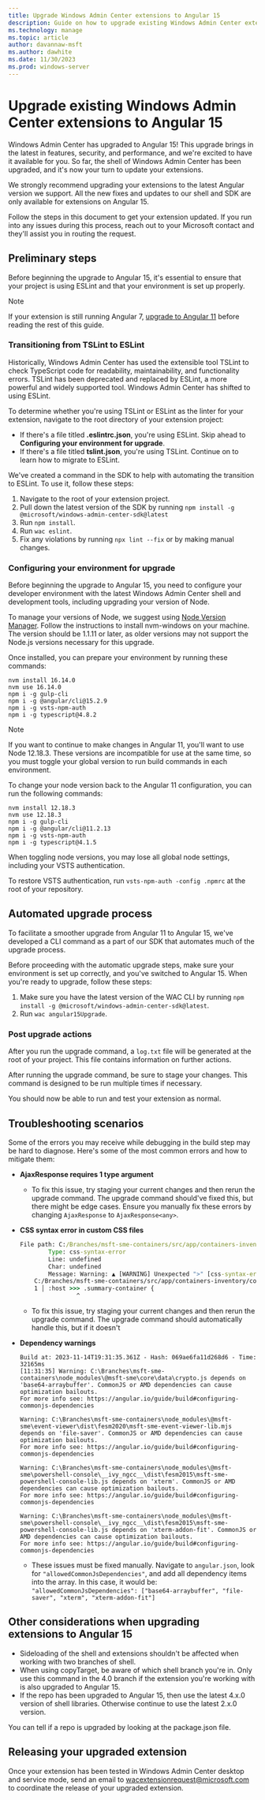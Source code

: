 ```yaml
---
title: Upgrade Windows Admin Center extensions to Angular 15
description: Guide on how to upgrade existing Windows Admin Center extensions to Angular 15
ms.technology: manage
ms.topic: article
author: davannaw-msft
ms.author: dawhite
ms.date: 11/30/2023
ms.prod: windows-server
---
```


# Upgrade existing Windows Admin Center extensions to Angular 15

Windows Admin Center has upgraded to Angular 15! This upgrade brings in the latest in features, security, and performance, and we're excited to have it available for you. So far, the shell of Windows Admin Center has been upgraded, and it's now your turn to update your extensions. 

We strongly recommend upgrading your extensions to the latest Angular version we support. All the new fixes and updates to our shell and SDK are only available for extensions on Angular 15. 

Follow the steps in this document to get your extension updated. If you run into any issues during this process, reach out to your Microsoft contact and they'll assist you in routing the request.

## Preliminary steps
Before beginning the upgrade to Angular 15, it's essential to ensure that your project is using ESLint and that your environment is set up properly.

> [!NOTE]
> If your extension is still running Angular 7, [upgrade to Angular 11](.\upgrade-to-angular-11.md) before reading the rest of this guide. 

### Transitioning from TSLint to ESLint
Historically, Windows Admin Center has used the extensible tool TSLint to check TypeScript code for readability, maintainability, and functionality errors. TSLint has been deprecated and replaced by ESLint, a more powerful and widely supported tool. Windows Admin Center has shifted to using ESLint.

To determine whether you're using TSLint or ESLint as the linter for your extension, navigate to the root directory of your extension project:
- If there's a file titled **.eslintrc.json**, you're using ESLint. Skip ahead to **Configuring your environment for upgrade**.
- If there's a file titled **tslint.json**, you're using TSLint. Continue on to learn how to migrate to ESLint.

We've created a command in the SDK to help with automating the transition to ESLint. To use it, follow these steps:
1. Navigate to the root of your extension project.
2. Pull down the latest version of the SDK by running `npm install -g @microsoft/windows-admin-center-sdk@latest`
3. Run `npm install`.
4. Run `wac eslint`.
5. Fix any violations by running `npx lint --fix` or by making manual changes.

### Configuring your environment for upgrade
Before beginning the upgrade to Angular 15, you need to configure your developer environment with the latest Windows Admin Center shell and development tools, including upgrading your version of Node.

To manage your versions of Node, we suggest using [Node Version Manager](https://github.com/coreybutler/nvm-windows). Follow the instructions to install nvm-windows on your machine. The version should be 1.1.11 or later, as older versions may not support the Node.js versions necessary for this upgrade. 

Once installed, you can prepare your environment by running these commands:
```
nvm install 16.14.0
nvm use 16.14.0
npm i -g gulp-cli
npm i -g @angular/cli@15.2.9
npm i -g vsts-npm-auth
npm i -g typescript@4.8.2
```

> [!NOTE]
> If you want to continue to make changes in Angular 11, you'll want to use Node 12.18.3. These versions are incompatible for use at the same time, so you must toggle your global version to run build commands in each environment. 
> 
> To change your node version back to the Angular 11 configuration, you can run the following commands:
> ```
> nvm install 12.18.3
> nvm use 12.18.3
> npm i -g gulp-cli
> npm i -g @angular/cli@11.2.13
> npm i -g vsts-npm-auth
> npm i -g typescript@4.1.5
> ```

When toggling node versions, you may lose all global node settings, including your VSTS authentication. 

To restore VSTS authentication, run ``` vsts-npm-auth -config .npmrc ``` at the root of your repository.

## Automated upgrade process
To facilitate a smoother upgrade from Angular 11 to Angular 15, we've developed a CLI command as a part of our SDK that automates much of the upgrade process.

Before proceeding with the automatic upgrade steps, make sure your environment is set up correctly, and you've switched to Angular 15. When you're ready to upgrade, follow these steps:
1. Make sure you have the latest version of the WAC CLI by running `npm install -g @microsoft/windows-admin-center-sdk@latest`.
2. Run `wac angular15Upgrade`.

### Post upgrade actions
After you run the upgrade command, a `log.txt` file will be generated at the root of your project. This file contains information on further actions.

After running the upgrade command, be sure to stage your changes. This command is designed to be run multiple times if necessary. 

You should now be able to run and test your extension as normal. 

## Troubleshooting scenarios
Some of the errors you may receive while debugging in the build step may be hard to diagnose. Here's some of the most common errors and how to mitigate them:

- **AjaxResponse requires 1 type argument**
    - To fix this issue, try staging your current changes and then rerun the upgrade command. The upgrade command should've fixed this, but there might be edge cases. Ensure you manually fix these errors by changing `AjaxResponse` to `AjaxResponse<any>`.

- **CSS syntax error in custom CSS files**
    ```cmd
    File path: C:/Branches/msft-sme-containers/src/app/containers-inventory/containers-inventory.component.css
            Type: css-syntax-error
            Line: undefined
            Char: undefined
            Message: Warning: ▲ [WARNING] Unexpected ">" [css-syntax-error]
        C:/Branches/msft-sme-containers/src/app/containers-inventory/containers-inventory.component.css:1:7:
        1 │ :host >>> .summary-container {
                    ^
    ```
     - To fix this issue, try staging your current changes and then rerun the upgrade command. The upgrade command should automatically handle this, but if it doesn't

- **Dependency warnings**
 
    ```
    Build at: 2023-11-14T19:31:35.361Z - Hash: 069ae6fa11d268d6 - Time: 32165ms
    [11:31:35] Warning: C:\Branches\msft-sme-containers\node_modules\@msft-sme\core\data\crypto.js depends on 'base64-arraybuffer'. CommonJS or AMD dependencies can cause optimization bailouts.      
    For more info see: https://angular.io/guide/build#configuring-commonjs-dependencies

    Warning: C:\Branches\msft-sme-containers\node_modules\@msft-sme\event-viewer\dist\fesm2020\msft-sme-event-viewer-lib.mjs depends on 'file-saver'. CommonJS or AMD dependencies can cause optimization bailouts.
    For more info see: https://angular.io/guide/build#configuring-commonjs-dependencies

    Warning: C:\Branches\msft-sme-containers\node_modules\@msft-sme\powershell-console\__ivy_ngcc__\dist\fesm2015\msft-sme-powershell-console-lib.js depends on 'xterm'. CommonJS or AMD dependencies can cause optimization bailouts.
    For more info see: https://angular.io/guide/build#configuring-commonjs-dependencies

    Warning: C:\Branches\msft-sme-containers\node_modules\@msft-sme\powershell-console\__ivy_ngcc__\dist\fesm2015\msft-sme-powershell-console-lib.js depends on 'xterm-addon-fit'. CommonJS or AMD dependencies can cause optimization bailouts.
    For more info see: https://angular.io/guide/build#configuring-commonjs-dependencies
    ```
    - These issues must be fixed manually. Navigate to `angular.json`, look for `"allowedCommonJsDependencies"`, and add all dependency items into the array. In this case, it would be: `"allowedCommonJsDependencies": ["base64-arraybuffer", "file-saver", "xterm", "xterm-addon-fit"]`

## Other considerations when upgrading extensions to Angular 15

- Sideloading of the shell and extensions shouldn't be affected when working with two branches of shell.
- When using copyTarget, be aware of which shell branch you're in. Only use this command in the 4.0 branch if the extension you're working with is also upgraded to Angular 15.
- If the repo has been upgraded to Angular 15, then use the latest 4.x.0 version of shell libraries. Otherwise continue to use the latest 2.x.0 version.

You can tell if a repo is upgraded by looking at the package.json file.

## Releasing your upgraded extension
Once your extension has been tested in Windows Admin Center desktop and service mode, send an email to [wacextensionrequest@microsoft.com](mailto:wacextensionrequest@microsoft.com?subject=Windows%20Admin%20Center%20Extension%20Package%20Review) to coordinate the release of your upgraded extension.